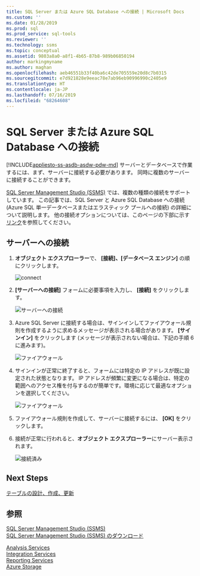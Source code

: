 ```yaml
---
title: SQL Server または Azure SQL Database への接続 | Microsoft Docs
ms.custom: ''
ms.date: 01/28/2019
ms.prod: sql
ms.prod_service: sql-tools
ms.reviewer: ''
ms.technology: ssms
ms.topic: conceptual
ms.assetid: 9803a8a0-a8f1-4b65-87b8-989b06850194
author: markingmyname
ms.author: maghan
ms.openlocfilehash: aeb46551b33f40ba6c42de705559e20d8c7b0315
ms.sourcegitcommit: e7d921828e9eeac78e7ab96eb90996990c2405e9
ms.translationtype: HT
ms.contentlocale: ja-JP
ms.lasthandoff: 07/16/2019
ms.locfileid: "68264608"
---
```

# <a name="connect-to-a-sql-server-or-azure-sql-database"></a>SQL Server または Azure SQL Database への接続

[!INCLUDE[appliesto-ss-asdb-asdw-pdw-md](../../includes/appliesto-ss-asdb-asdw-pdw-md.md)]
サーバーとデータベースで作業するには、まず、サーバーに接続する必要があります。 同時に複数のサーバーに接続することができます。

[SQL Server Management Studio (SSMS)](../download-sql-server-management-studio-ssms.md) では、複数の種類の接続をサポートしています。 この記事では、SQL Server と Azure SQL Database への接続 (Azure SQL 単一データベースまたはエラスティック プールへの接続) の詳細について説明します。 他の接続オプションについては、このページの下部に示す[リンク](#see-also)を参照してください。
  
## <a name="connecting-to-a-server"></a>サーバーへの接続  

1. **オブジェクト エクスプローラー**で、 **[接続]、[データベース エンジン]** の順にクリックします。

   ![connect](../media/connect-to-server/connect-db-engine.png)

1. **[サーバーへの接続]** フォームに必要事項を入力し、 **[接続]** をクリックします。

   ![サーバーへの接続](../media/connect-to-server/connect.png)

1. Azure SQL Server に接続する場合は、サインインしてファイアウォール規則を作成するように求めるメッセージが表示される場合があります。 **[サインイン]** をクリックします (メッセージが表示されない場合は、下記の手順 6 に進みます)。

   ![ファイアウォール](../media/connect-to-server/firewall-rule-sign-in.png)

1. サインインが正常に終了すると、フォームには特定の IP アドレスが既に設定された状態となります。 IP アドレスが頻繁に変更になる場合は、特定の範囲へのアクセス権を付与するのが簡単です。環境に応じて最適なオプションを選択してください。 

   ![ファイアウォール](../media/connect-to-server/new-firewall-rule.png)

1. ファイアウォール規則を作成して、サーバーに接続するには、 **[OK]** をクリックします。

1. 接続が正常に行われると、**オブジェクト エクスプローラー**にサーバー表示されます。

   ![接続済み](../media/connect-to-server/connected.png)

## <a name="next-steps"></a>Next Steps

[テーブルの設計、作成、更新](../visual-db-tools/design-tables-visual-database-tools.md)

## <a name="see-also"></a>参照

[SQL Server Management Studio (SSMS)](../sql-server-management-studio-ssms.md)  
[SQL Server Management Studio (SSMS) のダウンロード](../download-sql-server-management-studio-ssms.md)

[Analysis Services](https://docs.microsoft.com/sql/analysis-services/instances/connect-to-analysis-services)  
[Integration Services](https://docs.microsoft.com/sql/integration-services/sql-server-integration-services)  
[Reporting Services](https://docs.microsoft.com/sql/reporting-services/tools/connect-to-a-report-server-in-management-studio)  
[Azure Storage](../f1-help/connect-to-microsoft-azure-storage.md)  
